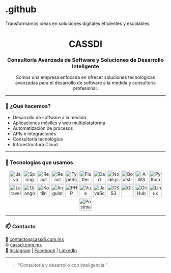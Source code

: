 # .github
Transformamos ideas en soluciones digitales eficientes y escalables.

<h1 align="center">CASSDI</h1>
<h3 align="center">Consultoría Avanzada de Software y Soluciones de Desarrollo Inteligente</h3>

<p align="center">
  Somos una empresa enfocada en ofrecer soluciones tecnológicas avanzadas para el desarrollo de software a la medida y consultoría profesional.
</p>

---

### 🚀 ¿Qué hacemos?

- Desarrollo de software a la medida  
- Aplicaciones móviles y web multiplataforma  
- Automatización de procesos  
- APIs e integraciones  
- Consultoría tecnológica  
- Infraestructura Cloud  

---

### 🧠 Tecnologías que usamos

<div align="center">
  
<!-- Lenguajes y Frameworks -->
<img src="https://cdn.jsdelivr.net/gh/devicons/devicon/icons/java/java-original.svg" height="40" alt="Java"/>
<img src="https://cdn.jsdelivr.net/gh/devicons/devicon/icons/spring/spring-original.svg" height="40" alt="Spring Boot"/>
<img src="https://cdn.jsdelivr.net/gh/devicons/devicon/icons/react/react-original.svg" height="40" alt="React"/>
<img src="https://cdn.jsdelivr.net/gh/devicons/devicon/icons/react/react-original.svg" height="40" alt="React Native"/>
<img src="https://cdn.jsdelivr.net/gh/devicons/devicon/icons/typescript/typescript-original.svg" height="40" alt="TypeScript"/>
<img src="https://cdn.jsdelivr.net/gh/devicons/devicon/icons/flutter/flutter-original.svg" height="40" alt="Flutter"/>
<img src="https://cdn.jsdelivr.net/gh/devicons/devicon/icons/dart/dart-original.svg" height="40" alt="Dart"/>
<img src="https://cdn.jsdelivr.net/gh/devicons/devicon/icons/nodejs/nodejs-original.svg" height="40" alt="Node.js"/>
<img src="https://cdn.jsdelivr.net/gh/devicons/devicon/icons/bootstrap/bootstrap-original.svg" height="40" alt="Bootstrap"/>
<img src="https://cdn.jsdelivr.net/gh/devicons/devicon/icons/amazonwebservices/amazonwebservices-original.svg" height="40" alt="AWS"/>
<img src="https://cdn.jsdelivr.net/gh/devicons/devicon/icons/python/python-original.svg" height="40" alt="Python"/>
<img src="https://cdn.jsdelivr.net/gh/devicons/devicon/icons/laravel/laravel-plain.svg" height="40" alt="Laravel"/>
<img src="https://cdn.jsdelivr.net/gh/devicons/devicon/icons/django/django-plain.svg" height="40" alt="Django"/>
<img src="https://cdn.jsdelivr.net/gh/devicons/devicon/icons/kotlin/kotlin-original.svg" height="40" alt="Kotlin"/>
<img src="https://cdn.jsdelivr.net/gh/devicons/devicon/icons/angularjs/angularjs-original.svg" height="40" alt="Angular"/>
<img src="https://cdn.jsdelivr.net/gh/devicons/devicon/icons/php/php-original.svg" height="40" alt="PHP"/>
<img src="https://cdn.jsdelivr.net/gh/devicons/devicon/icons/vuejs/vuejs-original.svg" height="40" alt="Vue"/>
<img src="https://cdn.jsdelivr.net/gh/devicons/devicon/icons/javascript/javascript-original.svg" height="40" alt="JavaScript"/>
<img src="https://cdn.jsdelivr.net/gh/devicons/devicon/icons/css3/css3-original.svg" height="40" alt="CSS3"/>
<img src="https://cdn.jsdelivr.net/gh/devicons/devicon/icons/git/git-original.svg" height="40" alt="Git"/>
<img src="https://cdn.jsdelivr.net/gh/devicons/devicon/icons/github/github-original.svg" height="40" alt="GitHub"/>
<img src="https://cdn.jsdelivr.net/gh/devicons/devicon/icons/linux/linux-original.svg" height="40" alt="Linux"/>
<img src="https://cdn.jsdelivr.net/gh/devicons/devicon/icons/postman/postman-original.svg" height="40" alt="Postman"/>

</div>

---

### 📫 Contacto

📧 contacto@cassdi.com.mx  
🌐 [cassdi.com.mx](https://cassdi.com.mx)  
📱 [Instagram](https://www.instagram.com/cassdi_solutions) | [Facebook](https://www.facebook.com/cassdi.solutions) | [LinkedIn](https://www.linkedin.com/company/cassdi)

---

> “Consultoría y desarrollo con inteligencia.”
